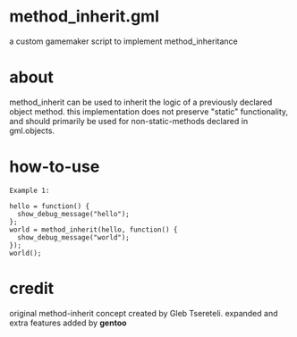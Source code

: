 # method_inherit.gml
a custom gamemaker script to implement method_inheritance

# about
method_inherit can be used to inherit the logic of a previously declared object method.
this implementation does not preserve "static" functionality, and should primarily be used for non-static-methods declared in gml.objects.

# how-to-use
```
Example 1:

hello = function() {
  show_debug_message("hello");
};
world = method_inherit(hello, function() {
  show_debug_message("world");
});
world();
```

# credit
original method-inherit concept created by Gleb Tsereteli. expanded and extra features added by __gentoo__

